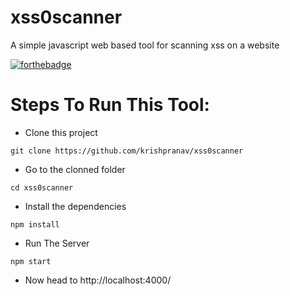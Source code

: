 # xss0scanner
A simple javascript web based tool for scanning xss on a website

[![forthebadge](https://forthebadge.com/images/badges/made-with-javascript.svg)](https://forthebadge.com)

# Steps To Run This Tool:

- Clone this project
```
git clone https://github.com/krishpranav/xss0scanner
```

- Go to the clonned folder
```
cd xss0scanner
```

- Install the dependencies
```
npm install
```

- Run The Server
```
npm start
```

- Now head to http://localhost:4000/
